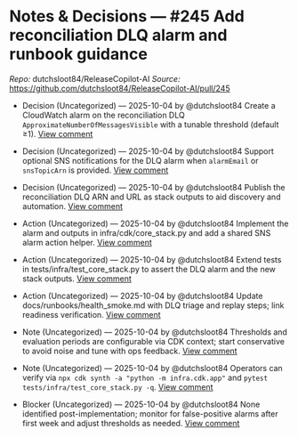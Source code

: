 # Notes & Decisions — #245 Add reconciliation DLQ alarm and runbook guidance

_Repo:_ dutchsloot84/ReleaseCopilot-AI
_Source:_ https://github.com/dutchsloot84/ReleaseCopilot-AI/pull/245

- Decision (Uncategorized) — 2025-10-04 by @dutchsloot84
  Create a CloudWatch alarm on the reconciliation DLQ `ApproximateNumberOfMessagesVisible` with a tunable threshold (default ≥1).
  [View comment](https://github.com/dutchsloot84/ReleaseCopilot-AI/pull/245#issuecomment-3368489773) <!-- digest:4082b6ced453d01768bf3c6c6a08e5b734da8979bbc15fd5cf1610de669eee37 -->

- Decision (Uncategorized) — 2025-10-04 by @dutchsloot84
  Support optional SNS notifications for the DLQ alarm when `alarmEmail` or `snsTopicArn` is provided.
  [View comment](https://github.com/dutchsloot84/ReleaseCopilot-AI/pull/245#issuecomment-3368489773) <!-- digest:8084584448e90448b9c60d11024b80c194fe3eb048c3ea102f5756d665cfee71 -->

- Decision (Uncategorized) — 2025-10-04 by @dutchsloot84
  Publish the reconciliation DLQ ARN and URL as stack outputs to aid discovery and automation.
  [View comment](https://github.com/dutchsloot84/ReleaseCopilot-AI/pull/245#issuecomment-3368489773) <!-- digest:740c62b853d858084c3e2786ad2f7475071d5c3127ca2b5c420bd4dda02011e1 -->

- Action (Uncategorized) — 2025-10-04 by @dutchsloot84
  Implement the alarm and outputs in infra/cdk/core_stack.py and add a shared SNS alarm action helper.
  [View comment](https://github.com/dutchsloot84/ReleaseCopilot-AI/pull/245#issuecomment-3368489773) <!-- digest:ff51403a6bbd543b18da38e1bb61f9aaed53023ca8a15c7a087763a84791500d -->

- Action (Uncategorized) — 2025-10-04 by @dutchsloot84
  Extend tests in tests/infra/test_core_stack.py to assert the DLQ alarm and the new stack outputs.
  [View comment](https://github.com/dutchsloot84/ReleaseCopilot-AI/pull/245#issuecomment-3368489773) <!-- digest:132dc9663f5e83f428ddb6eac180fae92a4326d6208de5a280db4bc3c56a3916 -->

- Action (Uncategorized) — 2025-10-04 by @dutchsloot84
  Update docs/runbooks/health_smoke.md with DLQ triage and replay steps; link readiness verification.
  [View comment](https://github.com/dutchsloot84/ReleaseCopilot-AI/pull/245#issuecomment-3368489773) <!-- digest:709459ea68965d4ae30fc8cf14818782ac4e273039379e9467ebf0f580c8ea51 -->

- Note (Uncategorized) — 2025-10-04 by @dutchsloot84
  Thresholds and evaluation periods are configurable via CDK context; start conservative to avoid noise and tune with ops feedback.
  [View comment](https://github.com/dutchsloot84/ReleaseCopilot-AI/pull/245#issuecomment-3368489773) <!-- digest:41ab5a94a77c70a8ed4314509ff8d538c6c66aa85bd88f9c7c2a5ddfa06f625a -->

- Note (Uncategorized) — 2025-10-04 by @dutchsloot84
  Operators can verify via `npx cdk synth -a "python -m infra.cdk.app"` and `pytest tests/infra/test_core_stack.py -q`.
  [View comment](https://github.com/dutchsloot84/ReleaseCopilot-AI/pull/245#issuecomment-3368489773) <!-- digest:7f6ce53cd8789d7b7439e1cbce3837c9eaa7f3b41301991163a424c939b3176a -->

- Blocker (Uncategorized) — 2025-10-04 by @dutchsloot84
  None identified post-implementation; monitor for false-positive alarms after first week and adjust thresholds as needed.
  [View comment](https://github.com/dutchsloot84/ReleaseCopilot-AI/pull/245#issuecomment-3368489773) <!-- digest:5349ac008948916ab433da316865e2fc7e7ce8c2d59ace1da25b7eddbf566da7 -->
